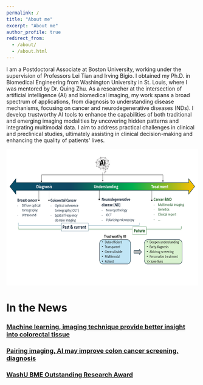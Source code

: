 ```yaml
---
permalink: /
title: "About me"
excerpt: "About me"
author_profile: true
redirect_from: 
  - /about/
  - /about.html
---
```

I am a Postdoctoral Associate at Boston University, working under the supervision of Professors Lei Tian and Irving Bigio. I obtained my Ph.D. in Biomedical Engineering from Washington University in St. Louis, where I was mentored by Dr. Quing Zhu. As a researcher at the intersection of artificial intelligence (AI) and biomedical imaging, my work spans a broad spectrum of applications, from diagnosis to understanding disease mechanisms, focusing on cancer and neurodegenerative diseases (NDs). I develop trustworthy AI tools to enhance the capabilities of both traditional and emerging imaging modalities by uncovering hidden patterns and integrating multimodal data. I aim to address practical challenges in clinical and preclinical studies, ultimately assisting in clinical decision-making and enhancing the quality of patients' lives.

<img src="/files/research_overview.png" width="600" height="360" /> 

# In the News
### [Machine learning, imaging technique provide better insight into colorectal tissue](https://engineering.wustl.edu/news/2020/Machine-learning-imaging-technique-provide-better-insight-into-colorectal-tissue.html)
### [Pairing imaging, AI may improve colon cancer screening, diagnosis](https://source.wustl.edu/2022/08/pairing-imaging-ai-may-improve-colon-cancer-screening-diagnosis/)
### [WashU BME Outstanding Research Award](https://twitter.com/WashUBME/status/1521575056337514496)
 
